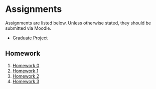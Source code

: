 # Assignments

Assignments are listed below. Unless otherwise stated, they should be submitted
via Moodle.

  - [Graduate Project](graduate-project.html)

## Homework

  1. [Homework 0](homework-00.html)
  2. [Homework 1](homework-01.html)
  3. [Homework 2](homework-02.html)
  4. [Homework 3](homework-03.html)

